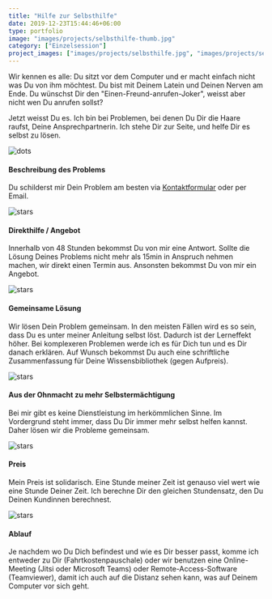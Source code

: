 ```yaml
---
title: "Hilfe zur Selbsthilfe"
date: 2019-12-23T15:44:46+06:00
type: portfolio
image: "images/projects/selbsthilfe-thumb.jpg"
category: ["Einzelsession"]
project_images: ["images/projects/selbsthilfe.jpg", "images/projects/selbsthilfe-2.jpg",]
---
```


Wir kennen es alle: Du sitzt vor dem Computer und er macht einfach nicht was Du von ihm möchtest. Du bist mit Deinem 
Latein und Deinen Nerven am Ende. Du wünschst Dir den "Einen-Freund-anrufen-Joker", weisst aber nicht wen Du anrufen sollst? 

Jetzt weisst Du es. Ich bin bei Problemen, bei denen Du Dir die Haare raufst, Deine Ansprechpartnerin. Ich stehe Dir zur Seite,
und helfe Dir es selbst zu lösen. 

![dots](/images/dots.png)


#### Beschreibung des Problems

Du schilderst mir Dein Problem am besten via [Kontaktformular](/kontakt) oder per Email.

![stars](/images/stars.svg)

#### Direkthilfe / Angebot

Innerhalb von 48 Stunden bekommst Du von mir eine Antwort. 
Sollte die Lösung Deines Problems nicht mehr als 15min in Anspruch nehmen machen, wir direkt einen Termin aus.
Ansonsten bekommst Du von mir ein Angebot.

![stars](/images/stars.svg)

#### Gemeinsame Lösung
Wir lösen Dein Problem gemeinsam. In den meisten Fällen wird es so sein, dass Du es unter meiner Anleitung selbst löst.
Dadurch ist der Lerneffekt höher. Bei komplexeren Problemen werde ich es für Dich tun und es Dir danach erklären. Auf
Wunsch bekommst Du auch eine schriftliche Zusammenfassung für Deine Wissensbibliothek (gegen Aufpreis).


![stars](/images/stars.svg)

#### Aus der Ohnmacht zu mehr Selbstermächtigung

Bei mir gibt es keine Dienstleistung im herkömmlichen Sinne. Im Vordergrund steht immer, dass Du Dir immer mehr selbst helfen kannst. 
Daher lösen wir die Probleme gemeinsam.

![stars](/images/stars.svg)

#### Preis

Mein Preis ist solidarisch. Eine Stunde meiner Zeit ist genauso viel wert wie eine Stunde Deiner Zeit. Ich berechne Dir 
den gleichen Stundensatz, den Du Deinen Kundinnen berechnest.

![stars](/images/stars.svg)

#### Ablauf

Je nachdem wo Du Dich befindest und wie es Dir besser passt, komme ich entweder zu Dir (Fahrtkostenpauschale) oder wir 
benutzen eine Online-Meeting (Jitsi oder Microsoft Teams) oder Remote-Access-Software (Teamviewer), damit ich auch auf die Distanz sehen kann, was auf Deinem Computer 
vor sich geht. 
